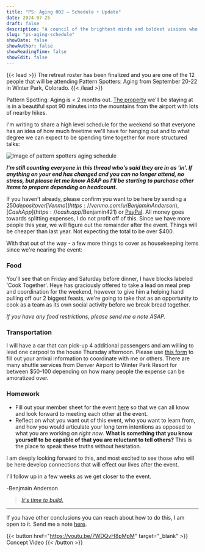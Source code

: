 ```yaml
---
title: "PS: Aging 002 — Schedule + Update"
date: 2024-07-25
draft: false
description: "A council of the brightest minds and boldest visions who are doing work that will contribute to solving aging."
slug: "ps-aging-schedule"
showDate: false
showAuthor: false
showReadingTime: false
showEdit: false
---
```

{{< lead >}}
The retreat roster has been finalized and you are one of the 12 people that will be attending Pattern Spotters: Aging from September 20-22 in Winter Park, Colorado. 
{{< /lead >}}

Pattern Spotting: Aging is < 2 months out. [The property](https://www.airbnb.com/rooms/32846947?guests=1&adults=1&s=67&unique_share_id=908758e5-946d-43ee-bed9-6d72f3cabeb1&source_impression_id=p3_1690297193_5PqSZrto%2Bcdotn9W) we'll be staying at is in a beautiful spot 90 minutes into the mountains from the airport with lots of nearby hikes.

I'm writing to share a high level schedule for the weekend so that everyone has an idea of how much freetime we'll have for hanging out and to what degree we can expect to be spending time together for more structured talks:

![Image of pattern spotters aging schedule](/img/schedule2.png)

_***I'm still counting everyone in this thread who's said they are in as 'in'. If anything on your end has changed and you can no longer attend, no stress, but please let me know ASAP as I'll be starting to purchase other items to prepare depending on headcount.***_

If you haven’t already, please confirm you want to be here by sending a $250 deposit over [Venmo](https://venmo.com/u/BenjaminAnderson), [CashApp](https://cash.app/$Benjamin421) or [PayPal](https://www.paypal.me/benanderson421). All money goes towards splitting expenses, I do not profit off of this. Since we have more people this year, we will figure out the remainder after the event. Things will be cheaper than last year. Not expecting the total to be over $400. 

With that out of the way - a few more things to cover as housekeeping items since we're nearing the event:

### Food
You'll see that on Friday and Saturday before dinner, I have blocks labeled 'Cook Together'. Heye has graciously offered to take a lead on meal prep and coordination for the weekend, however to give him a helping hand pulling off our 2 biggest feasts, we're going to take that as an opportunity to cook as a team as its own social activity before we break bread together. 

*If you have any food restrictions, please send me a note ASAP.*

### Transportation
I will have a car that can pick-up 4 additional passengers and am willing to lead one carpool to the house Thursday afternoon. Please use [this form](https://docs.google.com/spreadsheets/d/1cBif7RcDSWfGGMZJRA17crY38JF1drCsxFVejpmvHnA/edit?usp=sharing) to fill out your arrival information to coordinate with me or others. There are many shuttle services from Denver Airport to Winter Park Resort for between $50-100 depending on how many people the expense can be amoratized over. 

### Homework
- Fill out your member sheet for the event [here](https://docs.google.com/document/d/1HFqFOA9Q42uZhl-PaUsKCIqI2TvFFd695VfMMcSKv9c/edit?usp=sharing) so that we can all know and look forward to meeting each other at the event.  
- Reflect on what you want out of this event, who you want to learn from, and how you would articulate your long term intentions as opposed to what you are working on *right now*. **What is something that you know yourself to be capable of that you are reluctant to tell others?** This is the place to speak these truths without hesitation.

I am deeply looking forward to this, and most excited to see those who will be here develop connections that will effect our lives after the event. 

I'll follow up in a few weeks as we get closer to the event. 

-Benjmain Anderson

> [*It's time to build.*](https://twitter.com/alexandretrapp)

--- 

If you have other conclusions you can reach about how to do this, I am open to it. Send me a note [here](mailto:me@benjmaminbanderson.com). 

{{< button href="https://youtu.be/7WDQvH8pMpM" target="_blank" >}}
Concept Video
{{< /button >}}